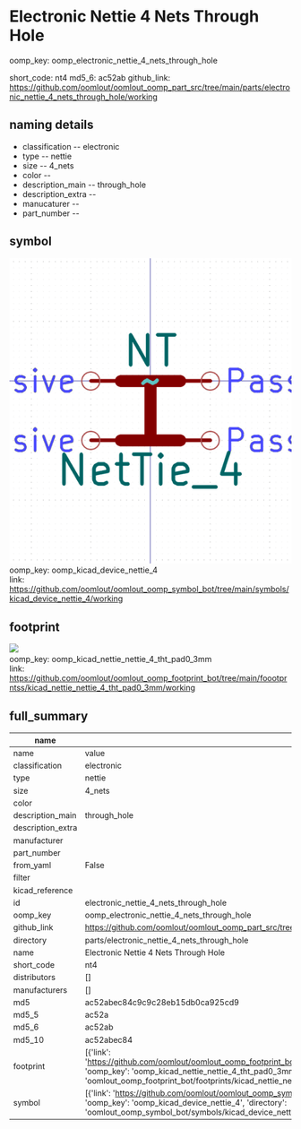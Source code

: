 # Electronic Nettie 4 Nets Through Hole
oomp_key: oomp_electronic_nettie_4_nets_through_hole 


short_code: nt4
md5_6: ac52ab
github_link: https://github.com/oomlout/oomlout_oomp_part_src/tree/main/parts/electronic_nettie_4_nets_through_hole/working
## naming details
* classification -- electronic
* type -- nettie
* size -- 4_nets
* color -- 
* description_main -- through_hole
* description_extra -- 
* manucaturer -- 
* part_number -- 



## symbol

![](symbol/0/working/working_600.png)  
oomp_key: oomp_kicad_device_nettie_4  
link: https://github.com/oomlout/oomlout_oomp_symbol_bot/tree/main/symbols/kicad_device_nettie_4/working  

## footprint

![](footprint/0/working/working_600.png)  
oomp_key: oomp_kicad_nettie_nettie_4_tht_pad0_3mm  
link: https://github.com/oomlout/oomlout_oomp_footprint_bot/tree/main/foootprntss/kicad_nettie_nettie_4_tht_pad0_3mm/working  

## full_summary
| name | value | 
| --- | --- | 
| name | value | 
| classification | electronic | 
| type | nettie | 
| size | 4_nets | 
| color |  | 
| description_main | through_hole | 
| description_extra |  | 
| manufacturer |  | 
| part_number |  | 
| from_yaml | False | 
| filter |  | 
| kicad_reference |  | 
| id | electronic_nettie_4_nets_through_hole | 
| oomp_key | oomp_electronic_nettie_4_nets_through_hole | 
| github_link | https://github.com/oomlout/oomlout_oomp_part_src/tree/main/parts/electronic_nettie_4_nets_through_hole/working | 
| directory | parts/electronic_nettie_4_nets_through_hole | 
| name | Electronic Nettie 4 Nets Through Hole | 
| short_code | nt4 | 
| distributors | [] | 
| manufacturers | [] | 
| md5 | ac52abec84c9c9c28eb15db0ca925cd9 | 
| md5_5 | ac52a | 
| md5_6 | ac52ab | 
| md5_10 | ac52abec84 | 
| footprint | [{'link': 'https://github.com/oomlout/oomlout_oomp_footprint_bot/tree/main/foootprntss/kicad_nettie_nettie_4_tht_pad0_3mm', 'oomp_key': 'oomp_kicad_nettie_nettie_4_tht_pad0_3mm', 'directory': 'oomlout_oomp_footprint_bot/footprints/kicad_nettie_nettie_4_tht_pad0_3mm//working/working.kicad_mod'}] | 
| symbol | [{'link': 'https://github.com/oomlout/oomlout_oomp_symbol_bot/tree/main/symbols/kicad_device_nettie_4', 'oomp_key': 'oomp_kicad_device_nettie_4', 'directory': 'oomlout_oomp_symbol_bot/symbols/kicad_device_nettie_4//working/working.kicad_sym'}] | 
